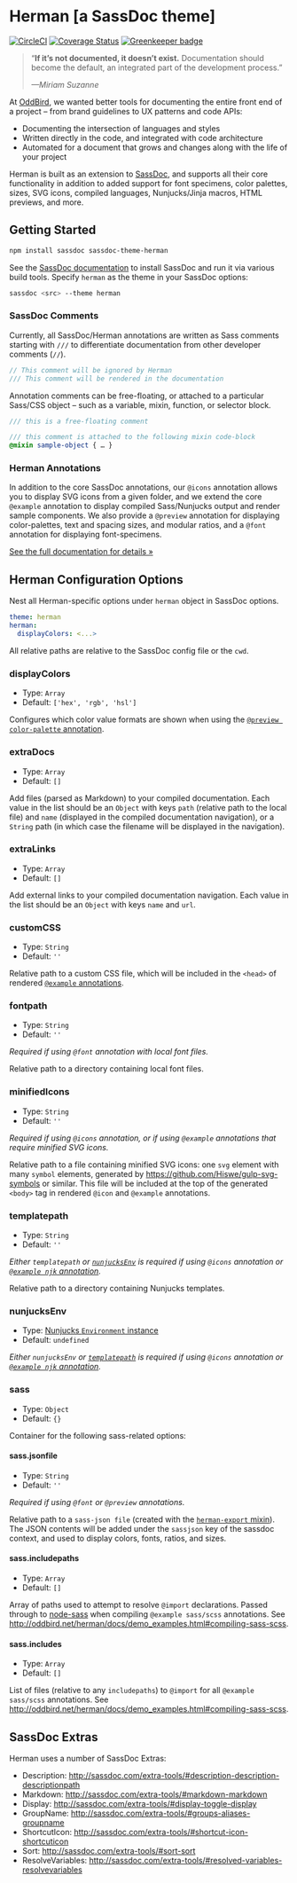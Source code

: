 # Herman [a SassDoc theme]

[![CircleCI](https://circleci.com/gh/oddbird/sassdoc-theme-herman.svg?style=svg)](https://circleci.com/gh/oddbird/sassdoc-theme-herman)
[![Coverage Status](https://coveralls.io/repos/github/oddbird/sassdoc-theme-herman/badge.svg)](https://coveralls.io/github/oddbird/sassdoc-theme-herman)
[![Greenkeeper badge](https://badges.greenkeeper.io/oddbird/sassdoc-theme-herman.svg)](https://greenkeeper.io/)

> “**If it’s not documented, it doesn’t exist.**
> Documentation should become the default,
> an integrated part of the development process.”
>
> <cite>—Miriam Suzanne</cite>

At [OddBird][oddbird],
we wanted better tools for documenting
the entire front end of a project –
from brand guidelines to UX patterns and code APIs:

- Documenting the intersection of languages and styles
- Written directly in the code,
  and integrated with code architecture
- Automated for a document that grows and changes
  along with the life of your project

Herman is built as an extension to [SassDoc][sassdoc],
and supports all their core functionality
in addition to added support for
font specimens, color palettes, sizes, SVG icons,
compiled languages, Nunjucks/Jinja macros, HTML previews,
and more.


## Getting Started

```bash
npm install sassdoc sassdoc-theme-herman
```

See the [SassDoc documentation](http://sassdoc.com/getting-started/)
to install SassDoc and run it via various build tools.
Specify `herman` as the theme
in your SassDoc options:

```bash
sassdoc <src> --theme herman
```


### SassDoc Comments

Currently,
all SassDoc/Herman annotations are written as Sass comments
starting with `///` to differentiate documentation
from other developer comments (`//`).

```scss
// This comment will be ignored by Herman
/// This comment will be rendered in the documentation
```

Annotation comments can be free-floating,
or attached to a particular Sass/CSS object –
such as a variable, mixin, function, or selector block.

```scss
/// this is a free-floating comment

/// this comment is attached to the following mixin code-block
@mixin sample-object { … }
```


### Herman Annotations

In addition to the core SassDoc annotations,
our `@icons` annotation allows you to
display SVG icons from a given folder,
and we extend the core `@example` annotation
to display compiled Sass/Nunjucks output
and render sample components.
We also provide a `@preview` annotation
for displaying color-palettes, text and spacing sizes,
and modular ratios, and a `@font` annotation
for displaying font-specimens.

[See the full documentation for details »][docs]

[oddbird]: http://oddbird.net/
[sassdoc]: http://sassdoc.com/
[docs]: http://oddbird.net/herman/docs/


## Herman Configuration Options

Nest all Herman-specific options under `herman` object in SassDoc options.

```yaml
theme: herman
herman:
  displayColors: <...>
```

All relative paths are relative to the SassDoc config file or the `cwd`.

### displayColors

- Type: `Array`
- Default: `['hex', 'rgb', 'hsl']`

Configures which color value formats are shown when using the
[`@preview color-palette` annotation](http://oddbird.net/herman/docs/demo_colors.html).

### extraDocs

- Type: `Array`
- Default: `[]`

Add files (parsed as Markdown) to your compiled documentation. Each value in
the list should be an `Object` with keys `path` (relative path to the local
file) and `name` (displayed in the compiled documentation navigation), or a
`String` path (in which case the filename will be displayed in the navigation).

### extraLinks

- Type: `Array`
- Default: `[]`

Add external links to your compiled documentation navigation. Each value in
the list should be an `Object` with keys `name` and `url`.

### customCSS

- Type: `String`
- Default: `''`

Relative path to a custom CSS file,
which will be included in the `<head>` of rendered
[`@example` annotations](http://oddbird.net/herman/docs/demo_examples.html).

### fontpath

- Type: `String`
- Default: `''`

*Required if using `@font` annotation with local font files.*

Relative path to a directory containing local font files.

### minifiedIcons

- Type: `String`
- Default: `''`

*Required if using `@icons` annotation, or if using `@example` annotations that
require minified SVG icons.*

Relative path to a file containing minified SVG icons:
one `svg` element with many `symbol` elements,
generated by https://github.com/Hiswe/gulp-svg-symbols or similar.
This file will be included at the top of the generated `<body>` tag
in rendered `@icon` and `@example` annotations.

### templatepath

- Type: `String`
- Default: `''`

*Either `templatepath` or [`nunjucksEnv`](#nunjucksenv) is required if using
`@icons` annotation or
[`@example njk` annotation](http://oddbird.net/herman/docs/demo_examples.html#compiling-nunjucks).*

Relative path to a directory containing Nunjucks templates.

### nunjucksEnv

- Type: [Nunjucks `Environment` instance](https://mozilla.github.io/nunjucks/api.html#environment)
- Default: `undefined`

*Either `nunjucksEnv` or [`templatepath`](#templatepath) is required if using
`@icons` annotation or
[`@example njk` annotation](http://oddbird.net/herman/docs/demo_examples.html#compiling-nunjucks).*

### sass

- Type: `Object`
- Default: `{}`

Container for the following sass-related options:

#### sass.jsonfile

- Type: `String`
- Default: `''`

*Required if using `@font` or `@preview` annotations.*

Relative path to a `sass-json file` (created with the
[`herman-export` mixin](http://oddbird.net/herman/docs/api_json-export.html#mixin--herman-export)).
The JSON contents will be added under the `sassjson` key of the sassdoc
context, and used to display colors, fonts, ratios, and sizes.

#### sass.includepaths

- Type: `Array`
- Default: `[]`

Array of paths used to attempt to resolve `@import` declarations. Passed
through to [node-sass](https://github.com/sass/node-sass/#includepaths) when
compiling `@example sass/scss` annotations.
See http://oddbird.net/herman/docs/demo_examples.html#compiling-sass-scss.

#### sass.includes

- Type: `Array`
- Default: `[]`

List of files (relative to any `includepaths`) to `@import` for all
`@example sass/scss` annotations.
See http://oddbird.net/herman/docs/demo_examples.html#compiling-sass-scss.

## SassDoc Extras

Herman uses a number of SassDoc Extras:

- Description: http://sassdoc.com/extra-tools/#description-description-descriptionpath
- Markdown: http://sassdoc.com/extra-tools/#markdown-markdown
- Display: http://sassdoc.com/extra-tools/#display-toggle-display
- GroupName: http://sassdoc.com/extra-tools/#groups-aliases-groupname
- ShortcutIcon: http://sassdoc.com/extra-tools/#shortcut-icon-shortcuticon
- Sort: http://sassdoc.com/extra-tools/#sort-sort
- ResolveVariables: http://sassdoc.com/extra-tools/#resolved-variables-resolvevariables
